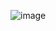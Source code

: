 ![image](https://user-images.githubusercontent.com/99134876/236244855-dc8bdd19-3ea5-4175-b1ac-a66ba4185bc5.png)

